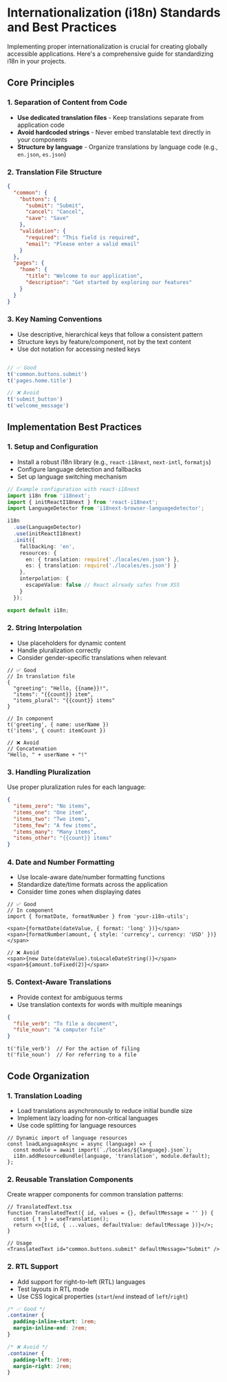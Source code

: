 # Internationalization (i18n) Standards and Best Practices
Implementing proper internationalization is crucial for creating globally accessible applications. Here's a comprehensive guide for standardizing i18n in your projects.
## Core Principles
### 1. Separation of Content from Code
- **Use dedicated translation files** - Keep translations separate from application code
- **Avoid hardcoded strings** - Never embed translatable text directly in your components
- **Structure by language** - Organize translations by language code (e.g., `en.json`, `es.json`)

### 2. Translation File Structure
```json
{
  "common": {
    "buttons": {
      "submit": "Submit",
      "cancel": "Cancel",
      "save": "Save"
    },
    "validation": {
      "required": "This field is required",
      "email": "Please enter a valid email"
    }
  },
  "pages": {
    "home": {
      "title": "Welcome to our application",
      "description": "Get started by exploring our features"
    }
  }
}
```

### 3. Key Naming Conventions
- Use descriptive, hierarchical keys that follow a consistent pattern
- Structure keys by feature/component, not by the text content
- Use dot notation for accessing nested keys

```ts

// ✅ Good
t('common.buttons.submit')
t('pages.home.title')

// ❌ Avoid
t('submit_button')
t('welcome_message')

```

## Implementation Best Practices
### 1. Setup and Configuration
- Install a robust i18n library (e.g., `react-i18next`, `next-intl`, `formatjs`)
- Configure language detection and fallbacks
- Set up language switching mechanism

```ts
// Example configuration with react-i18next
import i18n from 'i18next';
import { initReactI18next } from 'react-i18next';
import LanguageDetector from 'i18next-browser-languagedetector';

i18n
  .use(LanguageDetector)
  .use(initReactI18next)
  .init({
    fallbackLng: 'en',
    resources: {
      en: { translation: require('./locales/en.json') },
      es: { translation: require('./locales/es.json') }
    },
    interpolation: {
      escapeValue: false // React already safes from XSS
    }
  });

export default i18n;

```


### 2. String Interpolation
- Use placeholders for dynamic content
- Handle pluralization correctly
- Consider gender-specific translations when relevant

```tsx
// ✅ Good
// In translation file
{
  "greeting": "Hello, {{name}}!",
  "items": "{{count}} item",
  "items_plural": "{{count}} items"
}

// In component
t('greeting', { name: userName })
t('items', { count: itemCount })

// ❌ Avoid
// Concatenation
"Hello, " + userName + "!"

```

### 3. Handling Pluralization
Use proper pluralization rules for each language:
```json
{
  "items_zero": "No items",
  "items_one": "One item",
  "items_two": "Two items",
  "items_few": "A few items",
  "items_many": "Many items",
  "items_other": "{{count}} items"
}
```

### 4. Date and Number Formatting
- Use locale-aware date/number formatting functions
- Standardize date/time formats across the application
- Consider time zones when displaying dates

```tsx
// ✅ Good
// In component
import { formatDate, formatNumber } from 'your-i18n-utils';

<span>{formatDate(dateValue, { format: 'long' })}</span>
<span>{formatNumber(amount, { style: 'currency', currency: 'USD' })}</span>

// ❌ Avoid
<span>{new Date(dateValue).toLocaleDateString()}</span>
<span>${amount.toFixed(2)}</span>

```

### 5. Context-Aware Translations
- Provide context for ambiguous terms
- Use translation contexts for words with multiple meanings

```json
{
  "file_verb": "To file a document",
  "file_noun": "A computer file"
}

```

```tsx
t('file_verb')  // For the action of filing
t('file_noun')  // For referring to a file
```

## Code Organization
### 1. Translation Loading
- Load translations asynchronously to reduce initial bundle size
- Implement lazy loading for non-critical languages
- Use code splitting for language resources

```tsx
// Dynamic import of language resources
const loadLanguageAsync = async (language) => {
  const module = await import(`./locales/${language}.json`);
  i18n.addResourceBundle(language, 'translation', module.default);
};
```

### 2. Reusable Translation Components
Create wrapper components for common translation patterns:

```tsx
// TranslatedText.tsx
function TranslatedText({ id, values = {}, defaultMessage = '' }) {
  const { t } = useTranslation();
  return <>{t(id, { ...values, defaultValue: defaultMessage })}</>;
}

// Usage
<TranslatedText id="common.buttons.submit" defaultMessage="Submit" />
```


### 2. RTL Support
- Add support for right-to-left (RTL) languages
- Test layouts in RTL mode
- Use CSS logical properties (`start`/`end` instead of `left`/`right`)

```css
/* ✅ Good */
.container {
  padding-inline-start: 1rem;
  margin-inline-end: 2rem;
}

/* ❌ Avoid */
.container {
  padding-left: 1rem;
  margin-right: 2rem;
}

```